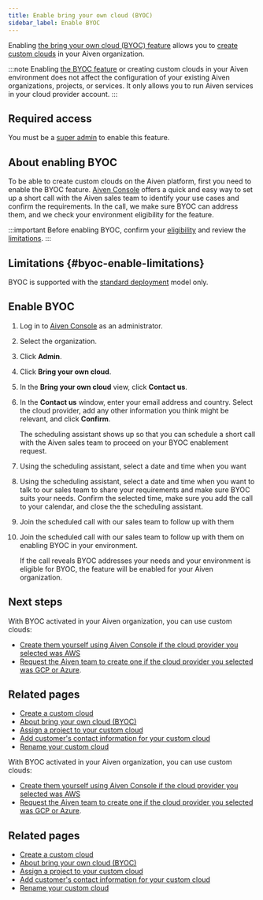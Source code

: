 ```yaml
---
title: Enable bring your own cloud (BYOC)
sidebar_label: Enable BYOC
---
```


Enabling [the bring your own cloud (BYOC) feature](/docs/platform/concepts/byoc) allows you to [create custom clouds](/docs/platform/howto/byoc/create-custom-cloud) in your Aiven organization.

:::note
Enabling [the BYOC feature](/docs/platform/concepts/byoc) or creating custom
clouds in your Aiven environment does not affect the configuration of your
existing Aiven organizations, projects, or services. It only allows you to run Aiven
services in your cloud provider account.
:::

## Required access

You must be a [super admin](/docs/platform/howto/make-super-admin) to enable this feature.

## About enabling BYOC

To be able to create custom clouds on the Aiven platform, first you need
to enable the BYOC feature. [Aiven Console](https://console.aiven.io/)
offers a quick and easy way to set up a short call with the Aiven sales
team to identify your use cases and confirm the requirements. In the
call, we make sure BYOC can address them, and we check your environment
eligibility for the feature.

:::important
Before enabling BYOC, confirm your
[eligibility](/docs/platform/concepts/byoc#eligible-for-byoc) and review the
[limitations](/docs/platform/howto/byoc/enable-byoc#byoc-enable-limitations).
:::

## Limitations {#byoc-enable-limitations}

BYOC is supported with the
[standard deployment](/docs/platform/concepts/byoc#byoc-deployment) model only.

## Enable BYOC

1.  Log in to [Aiven Console](https://console.aiven.io/) as an
    administrator.

1.  Select the organization.

1.  Click **Admin**.

1.  Click **Bring your own cloud**.

1.  In the **Bring your own cloud** view, click **Contact us**.

1.  In the **Contact us** window, enter your email address and country.
    Select the cloud provider, add any other information
    you think might be relevant, and click **Confirm**.

    The scheduling assistant shows up so that you can schedule a short
    call with the Aiven sales team to proceed on your BYOC enablement
    request.

1.  Using the scheduling assistant, select a date and time when you want
1.  Using the scheduling assistant, select a date and time when you want
    to talk to our sales team to share your requirements and make sure
    BYOC suits your needs. Confirm the selected time, make sure you add
    the call to your calendar, and close the the scheduling assistant.

1.  Join the scheduled call with our sales team to follow up with them
1.  Join the scheduled call with our sales team to follow up with them
    on enabling BYOC in your environment.

    If the call reveals BYOC addresses your needs and your environment
    is eligible for BYOC, the feature will be enabled for your Aiven
    organization.

## Next steps

With BYOC activated in your Aiven organization, you can use custom
clouds:

-   [Create them yourself using Aiven Console if the cloud provider you selected was AWS](/docs/platform/howto/byoc/create-custom-cloud#create-cloud-aws)
-   [Request the Aiven team to create one if the cloud provider you selected was GCP or Azure](/docs/platform/howto/byoc/create-custom-cloud#create-cloud-non-aws).

## Related pages

-   [Create a custom cloud](/docs/platform/howto/byoc/create-custom-cloud)
-   [About bring your own cloud (BYOC)](/docs/platform/concepts/byoc)
-   [Assign a project to your custom cloud](/docs/platform/howto/byoc/assign-project-custom-cloud)
-   [Add customer's contact information for your custom cloud](/docs/platform/howto/byoc/add-customer-info-custom-cloud)
-   [Rename your custom cloud](/docs/platform/howto/byoc/rename-custom-cloud)

With BYOC activated in your Aiven organization, you can use custom
clouds:

-   [Create them yourself using Aiven Console if the cloud provider you selected was AWS](/docs/platform/howto/byoc/create-custom-cloud#create-cloud-aws)
-   [Request the Aiven team to create one if the cloud provider you selected was GCP or Azure](/docs/platform/howto/byoc/create-custom-cloud#create-cloud-non-aws).

## Related pages

-   [Create a custom cloud](/docs/platform/howto/byoc/create-custom-cloud)
-   [About bring your own cloud (BYOC)](/docs/platform/concepts/byoc)
-   [Assign a project to your custom cloud](/docs/platform/howto/byoc/assign-project-custom-cloud)
-   [Add customer's contact information for your custom cloud](/docs/platform/howto/byoc/add-customer-info-custom-cloud)
-   [Rename your custom cloud](/docs/platform/howto/byoc/rename-custom-cloud)
